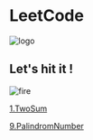 # LeetCode
![logo](https://user-images.githubusercontent.com/60843069/119309104-ce80b080-bca8-11eb-9ef0-3d735b79e7a4.jpg)



## Let's hit it !
![fire](https://user-images.githubusercontent.com/60843069/119308971-a8f3a700-bca8-11eb-8881-8772f3633924.jpg)

[1.TwoSum](https://github.com/whiteibescu/LeetCode/blob/main/_1_TwoSum_CSharp_Dictionary/Program.cs)

[9.PalindromNumber](https://github.com/whiteibescu/LeetCode/blob/main/_9_PalindromNumber_CSharp/Program.cs)


